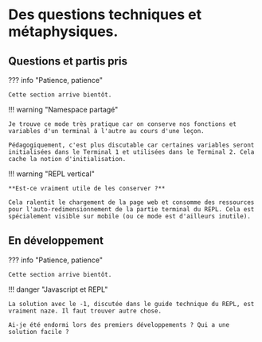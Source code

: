 # Des questions techniques et métaphysiques.

## Questions et partis pris

??? info "Patience, patience"

    Cette section arrive bientôt.

!!! warning "Namespace partagé"
    
    Je trouve ce mode très pratique car on conserve nos fonctions et variables d'un terminal à l'autre au cours d'une leçon. 
    
    Pédagogiquement, c'est plus discutable car certaines variables seront initialisées dans le Terminal 1 et utilisées dans le Terminal 2. Cela cache la notion d'initialisation.

!!! warning "REPL vertical"

    **Est-ce vraiment utile de les conserver ?**
    
    Cela ralentit le chargement de la page web et consomme des ressources pour l'auto-redimensionnement de la partie terminal du REPL. Cela est spécialement visible sur mobile (ou ce mode est d'ailleurs inutile).



## En développement

??? info "Patience, patience"

    Cette section arrive bientôt.

!!! danger "Javascript et REPL"

    La solution avec le -1, discutée dans le guide technique du REPL, est vraiment naze. Il faut trouver autre chose. 
    
    Ai-je été endormi lors des premiers développements ? Qui a une solution facile ?